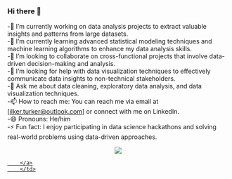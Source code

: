 ### Hi there 👋




-🔭 I’m currently working on data analysis projects to extract valuable insights and patterns from large datasets. <br />
-🌱 I’m currently learning advanced statistical modeling techniques and machine learning algorithms to enhance my data analysis skills. <br />
-👯 I’m looking to collaborate on cross-functional projects that involve data-driven decision-making and analysis. <br />
-🤔 I’m looking for help with data visualization techniques to effectively communicate data insights to non-technical stakeholders. <br />
-💬 Ask me about data cleaning, exploratory data analysis, and data visualization techniques. <br />
-📫 How to reach me: You can reach me via email at [ilker.turker@outlook.com] or connect with me on LinkedIn. <br />
-😄 Pronouns: He/him <br />
-⚡ Fun fact: I enjoy participating in data science hackathons and solving real-world problems using data-driven approaches. <br />

<div id="header" align="center">
  <img src="https://media.giphy.com/media/s63Jzew1dfO3j6nndV/giphy.gif" />
</div>

<td colspan="2" rowspan="2">
        <a href="https://github-readme-stats.vercel.app/api?username=ilkertrker&amp;count_private=true&amp;hide_border=true&amp;show_icons=true&amp;theme=radical" rel="nofollow"></a>
        </td>
        <td colspan="2" rowspan="2">
        <a href="https://github-readme-streak-stats.herokuapp.com/?user=ilkertrker&amp;hide_border=true&amp;theme=radical" rel="nofollow">
        
        </a>
        </td>
